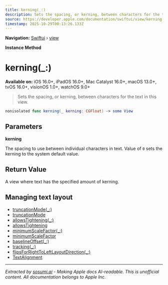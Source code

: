 ```yaml
---
title: kerning(_:)
description: Sets the spacing, or kerning, between characters for the text in this view.
source: https://developer.apple.com/documentation/swiftui/view/kerning(_:)
timestamp: 2025-10-29T00:13:26.133Z
---
```


**Navigation:** [Swiftui](/documentation/swiftui) › [view](/documentation/swiftui/view)

**Instance Method**

# kerning(_:)

**Available on:** iOS 16.0+, iPadOS 16.0+, Mac Catalyst 16.0+, macOS 13.0+, tvOS 16.0+, visionOS 1.0+, watchOS 9.0+

> Sets the spacing, or kerning, between characters for the text in this view.

```swift
nonisolated func kerning(_ kerning: CGFloat) -> some View
```

## Parameters

**kerning**

The spacing to use between individual characters in text. Value of `0` sets the kerning to the system default value.



## Return Value

A view where text has the specified amount of kerning.

## Managing text layout

- [truncationMode(_:)](/documentation/swiftui/view/truncationmode(_:))
- [truncationMode](/documentation/swiftui/environmentvalues/truncationmode)
- [allowsTightening(_:)](/documentation/swiftui/view/allowstightening(_:))
- [allowsTightening](/documentation/swiftui/environmentvalues/allowstightening)
- [minimumScaleFactor(_:)](/documentation/swiftui/view/minimumscalefactor(_:))
- [minimumScaleFactor](/documentation/swiftui/environmentvalues/minimumscalefactor)
- [baselineOffset(_:)](/documentation/swiftui/view/baselineoffset(_:))
- [tracking(_:)](/documentation/swiftui/view/tracking(_:))
- [flipsForRightToLeftLayoutDirection(_:)](/documentation/swiftui/view/flipsforrighttoleftlayoutdirection(_:))
- [TextAlignment](/documentation/swiftui/textalignment)

---

*Extracted by [sosumi.ai](https://sosumi.ai) - Making Apple docs AI-readable.*
*This is unofficial content. All documentation belongs to Apple Inc.*
